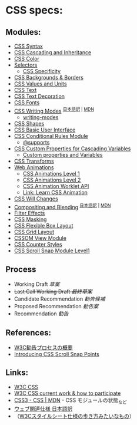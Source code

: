 # CSS specs:
## Modules:
- [CSS Syntax](https://www.w3.org/TR/css-syntax-3)
- [CSS Cascading and Inheritance](https://www.w3.org/TR/css-cascade-3)
- [CSS Color](https://www.w3.org/TR/css3-color)
- [Selectors](https://www.w3.org/TR/selectors)<br>
  - [CSS Specificity](specificity.md)
- [CSS Backgrounds & Borders](https://www.w3.org/TR/css3-background)
- [CSS Values and Units](https://www.w3.org/TR/css-values-3)
- [CSS Text](https://www.w3.org/TR/css-text-3)
- [CSS Text Decoration](https://www.w3.org/TR/css-text-decor-3)
- [CSS Fonts](https://www.w3.org/TR/css3-fonts)
- [CSS Writing Modes](https://www.w3.org/TR/css-writing-modes-3/) <sup>[日本語訳](https://triple-underscore.github.io/css-writing-modes-ja.html) | [MDN](https://developer.mozilla.org/ja/docs/Web/CSS/writing-mode)</sup><br>
  - [writing-modes](writing-modes.md)
- [CSS Shapes](https://www.w3.org/TR/css-shapes-1/)
- [CSS Basic User Interface](https://www.w3.org/TR/css3-ui)
- [CSS Conditional Rules Module](https://www.w3.org/TR/css3-conditional/)<br>
  - [@supports](supports.md)
- [CSS Custom Properties for Cascading Variables](https://www.w3.org/TR/css-variables/)<br>
  - [Custom properties and Variables](variables.md)
- [CSS Transforms](https://www.w3.org/TR/css3-transitions/)
- [Web Animations](https://www.w3.org/TR/css3-animations/)
  - [CSS Animations Level 1](https://www.w3.org/TR/css-animations-1/) 
  - [CSS Animations Level 2](https://www.w3.org/TR/css-animations-2/)
  - [CSS Animation Worklet API](https://www.w3.org/TR/css-animation-worklet-1/)
  - [Link: Learn CSS Animation](https://cssanimation.rocks/)
- [CSS Will Changes](https://www.w3.org/TR/css-will-change-1/)
- [Compositing and Blending](https://www.w3.org/TR/compositing-1/) <sup>[日本語訳](https://triple-underscore.github.io/compositing-ja.html) | [MDN](https://developer.mozilla.org/ja/docs/Web/CSS/background-blend-mode)</sup>
- [Filter Effects](https://www.w3.org/TR/filter-effects/)
- [CSS Masking](https://www.w3.org/TR/css-masking-1)
- [CSS Flexible Box Layout](https://www.w3.org/TR/css-flexbox-1)
- [CSS Grid Layout](https://www.w3.org/TR/css-grid-1)
- [CSSOM View Module](https://www.w3.org/TR/cssom-view-1/)
- [CSS Counter Styles](https://www.w3.org/TR/css-counter-styles-3/)
- [CSS Scroll Snap Module Level1](https://drafts.csswg.org/css-scroll-snap/)

## Process
- Working Draft _草案_
- ~~Last Call Working Draft _最終草案_~~
- Candidate Recommendation _勧告候補_
- Proposed Recommendation _勧告案_
- Recommendation _勧告_

## References:
- [W3C勧告プロセスの概要](http://www.kanzaki.com/w3c/process.html)
- [Introducing CSS Scroll Snap Points](https://css-tricks.com/introducing-css-scroll-snap-points/)

## Links:
- [W3C CSS](http://www.w3.org/TR/#tr_CSS)
- [W3C CSS current work & how to participate](http://www.w3.org/Style/CSS/current-work)
- [CSS3 - CSS | MDN](https://developer.mozilla.org/ja/docs/Web/CSS/CSS3) - CSS モジュールの状態<sub>など</sub>
- [ウェブ関連仕様 日本語訳](http://www.hcn.zaq.ne.jp/___/WEB/index.html)
- （[W3Cスタイルシート仕様の歩き方みたいなもの](http://momdo.hatenablog.jp/entry/20150911/1441977908)）
